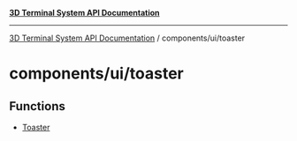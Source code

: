 [**3D Terminal System API Documentation**](../../../README.md)

***

[3D Terminal System API Documentation](../../../README.md) / components/ui/toaster

# components/ui/toaster

## Functions

- [Toaster](functions/Toaster.md)
